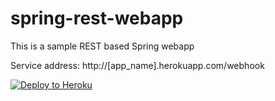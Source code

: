 # spring-rest-webapp
This is a sample REST based Spring webapp



Service address: http://[app_name].herokuapp.com/webhook

[![Deploy to Heroku](https://www.herokucdn.com/deploy/button.svg)](https://heroku.com/deploy)
